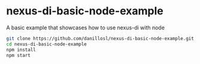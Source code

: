 # nexus-di-basic-node-example
A basic example that showcases how to use nexus-di with node

  ```bash
  git clone https://github.com/danillosl/nexus-di-basic-node-example.git
  cd nexus-di-basic-node-example
  npm install
  npm start
  ```
